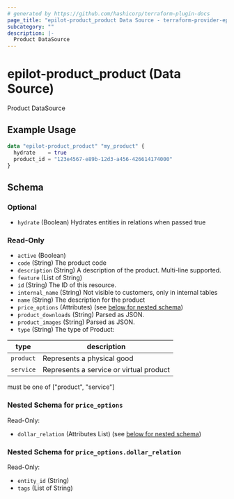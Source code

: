 ```yaml
---
# generated by https://github.com/hashicorp/terraform-plugin-docs
page_title: "epilot-product_product Data Source - terraform-provider-epilot-product"
subcategory: ""
description: |-
  Product DataSource
---
```


# epilot-product_product (Data Source)

Product DataSource

## Example Usage

```terraform
data "epilot-product_product" "my_product" {
  hydrate    = true
  product_id = "123e4567-e89b-12d3-a456-426614174000"
}
```

<!-- schema generated by tfplugindocs -->
## Schema

### Optional

- `hydrate` (Boolean) Hydrates entities in relations when passed true

### Read-Only

- `active` (Boolean)
- `code` (String) The product code
- `description` (String) A description of the product. Multi-line supported.
- `feature` (List of String)
- `id` (String) The ID of this resource.
- `internal_name` (String) Not visible to customers, only in internal tables
- `name` (String) The description for the product
- `price_options` (Attributes) (see [below for nested schema](#nestedatt--price_options))
- `product_downloads` (String) Parsed as JSON.
- `product_images` (String) Parsed as JSON.
- `type` (String) The type of Product:

| type | description |
|----| ----|
| `product` | Represents a physical good |
| `service` | Represents a service or virtual product |

must be one of ["product", "service"]

<a id="nestedatt--price_options"></a>
### Nested Schema for `price_options`

Read-Only:

- `dollar_relation` (Attributes List) (see [below for nested schema](#nestedatt--price_options--dollar_relation))

<a id="nestedatt--price_options--dollar_relation"></a>
### Nested Schema for `price_options.dollar_relation`

Read-Only:

- `entity_id` (String)
- `tags` (List of String)
